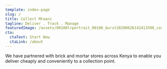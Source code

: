 ```yaml
---
template: index-page
slug: /
title: Collect Mtaani
tagline: Deliver . Track . Manage
featuredImage: /assets/00100lrportrait_00100_burst20200626142413598_cover-1-.jpg
cta:
  ctaText: Start Now
  ctaLink: /about
---
```

We have partnered with brick and mortar stores across Kenya to enable you deliver cheaply and conveniently to a collection point.